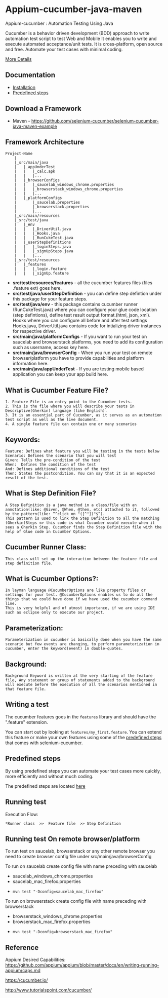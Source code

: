 Appium-cucumber-java-maven
=================

Appium-cucumber : Automation Testing Using Java

Cucumber is a behavior driven development (BDD) approach to write automation test script to test Web and Mobile
It enables you to write and execute automated acceptance/unit tests. It is cross-platform, open source and free.
Automate your test cases with minimal coding.

[More Details](https://sivasankaramalan.bloggi.co/bdd-framework-for-mobile-applications-automation-with-appium)

Documentation
-------------
* [Installation](https://github.com/selenium-cucumber/selenium-cucumber-java/blob/master/doc/installation.md)
* [Predefined steps](https://github.com/selenium-cucumber/selenium-cucumber-java/blob/master/doc/canned_steps.md)

Download a Framework
--------------
* Maven - https://github.com/selenium-cucumber/selenium-cucumber-java-maven-example

Framework Architecture
--------------
	Project-Name
		|
		|_src/main/java
		|	|_appUnderTest
		|	|	|_calc.apk
		|	|	|...
		|	|_browserConfigs
		|	|	|_saucelab_windows_chrome.properties
		|	|	|_browserstack_windows_chrome.properties
		|	|	|...
		|	|_platformConfigs
		|		|_saucelab.properties
		|		|_browserstack.properties
		|		|...
		|_src/main/resources
		|_src/test/java
		|	|_env
		|	|	|_DriverUtil.java
		|	|	|_Hooks.java
		|	|	|_RunCukeTest.java
		|	|_userStepDefinitions
		|	|	|_loginSteps.java
		|	|	|_signUpSteps.java
		|	|	|...
		|_src/test/resources
		|	|_features
		|	|	|_login.feature
		|	|	|_signUp.feature
		

* **src/test/resources/features** - all the cucumber features files (files .feature ext) goes here.
* **src/test/java/userStepDefinition** - you can define step defintion under this package for your feature steps.
* **src/test/java/env** - this package contains cucumber runner (RunCukeTest.java) where you can configure your glue code location (step defintions), define test result output format.(html, json, xml). Hooks where you can configure all before and after test settings Hooks.java, DriverUtil.java contains code for intializing driver instances for respective driver.
* **src/main/java/platformConfigs** - If you want to run your test on saucelab and browserstack platforms, you need to add its configuration such as username, access key here.
* **src/main/java/browserConfig** - When you run your test on remote browser/platform you have to provide capabilities and platform information here.
* **src/main/java/appUnderTest** - If you are testing mobile based application you can keep your app build here.

What is Cucumber Feature File?
-----------------------------

	1. Feature File is an entry point to the Cucumber tests.
	2. This is the file where you will describe your tests in Descriptive(Gherkin) language (like English).
	3. It is an essential part of Cucumber, as it serves as an automation test script as well as the live document.
	4. A single feature file can contain one or many scenarios
	
Keywords:
--------

	Feature: Defines what feature you will be testing in the tests below
	Scenario: Defines the scenario that you will test
	Given: Tells the pre-condition of the test
	When:  Defines the condition of the test
	And: Defines additional conditions of the test
	Then: States the postcondition. You can say that it is an expected result of the test.
	
What is Step Definition File?
---------------------------

	A Step Definition is a java method in a class/file with an annotation(like: @Given, @When, @then, etc) attached to it, followed by the pattern(like: “^click on "([^"])"$”).
	This pattern is used to link the Step Definition to all the matching (Gherkin)Steps => this code is what Cucumber would execute when it sees a Gherkin Step. Cucumber finds the Step Definition file with the help of Glue code in Cucumber Options.
	
Cucumber Runner Class:
---------------------

	This class will set up the interaction between the feature file and step definition file.
	
What is Cucumber Options?:
-----------------------

	In layman language @CucumberOptions are like property files or settings for your test. @CucumberOptions enables us to do all the things that we could have done if we have used the cucumber command line.
	This is very helpful and of utmost importance, if we are using IDE such as eclipse only to execute our project.

Parameterization:
----------------

	Parameterization in cucumber is basically done when you have the same scenario but few events are changing, to perform parameterization in cucumber, enter the keyword(event) in double-quotes.
	
Background:
-----------

	Background Keyword is written at the very starting of the feature file, Any statement or group of statements added to the background will execute before the execution of all the scenarios mentioned in that feature file.	


Writing a test
--------------

The cucumber features goes in the `features` library and should have the ".feature" extension.

You can start out by looking at `features/my_first.feature`. You can extend this feature or make your own features using some of the [predefined steps](doc/canned_steps.md) that comes with selenium-cucumber.


Predefined steps
-----------------
By using predefined steps you can automate your test cases more quickly, more efficiently and without much coding.

The predefined steps are located [here](doc/canned_steps.md)

Running test
--------------
Execution Flow:

	*Runner class  >>  Feature file  >> Step Definition

Running test On remote browser/platform
---------------------------------------

To run test on saucelab, browserstack or any other remote browser you need to create browser config file under src/main/java/browserConfig

To run on saucelab create config file with name preceding with saucelab
- saucelab_windows_chrome.properties
- saucelab_mac_firefox.properties

* `mvn test "-Dconfig=saucelab_mac_firefox"`

To run on browserstack create config file with name preceding with browserstack
- browserstack_windows_chrome.properties
- browserstack_mac_firefox.properties

* `mvn test "-Dconfig=browserstack_mac_firefox"`

Reference
----------
Appium Desired Capabilities: https://github.com/appium/appium/blob/master/docs/en/writing-running-appium/caps.md

https://cucumber.io/

http://www.tutorialspoint.com/cucumber/
